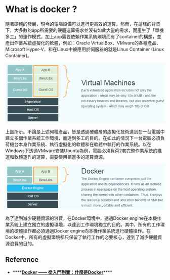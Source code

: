 # What is docker ?

隨著硬體的發展，現今的電腦設備可以進行更高效的運算。然而，在這樣的背景下，大多數的app所需要的硬體運算需求並沒有如此大量的需求，而產生了「單機多工」的運作模式，加上app需要依賴作業系統環境而有了container的構想，並產出作業系統虛擬化的軟體，例如：Oracle VirtualBox、VMware的各種產品、Microsoft Hyper-V，和在Linux中被應用於伺服器的就是Linux Container \(Linux Container\)。

![&#x5716;&#x7247;&#x4F86;&#x6E90;&#xFF1A;Docker &#x2014;&#x2014; &#x5F9E;&#x5165;&#x9580;&#x5230;&#x5BE6;&#x8E10;](../../.gitbook/assets/image.png)

上圖所示。不論是上述何種產品，皆是透過硬體層的虛擬化技術達到在一台電腦中建立多個作業系統工作環境，而達到多工的目的。在如此的情況下一台電腦必須負荷機台本身作業系統、執行虛擬化的軟體和在軟體中執行的作業系統。以在Windows下透過VMware安裝Ubuntu為例，電腦必須負荷2套完整作業系統的維運和軟體運作的運算，需要使用相當多的運算資源。

![&#x5716;&#x7247;&#x4F86;&#x6E90;&#xFF1A;Docker &#x2014;&#x2014; &#x5F9E;&#x5165;&#x9580;&#x5230;&#x5BE6;&#x8E10;](../../.gitbook/assets/image%20%281%29.png)

為了達到減少硬體資源的浪費，在Docker環境中，透過Docker engine在本機作業系統上建立獨立的虛擬環境，以達到工作環境獨立的目的。其中，所有的工作環境的硬體操作都必須通過Docker engine向本機作業系統進行硬體操作。在Docker中，所有的虛擬環境都只保留了執行工作的必要核心，達到了減少硬體資源浪費的目的。

## Reference

* \*\*\*\*[**Docker —— 從入門到實：什麼是Docker**](https://philipzheng.gitbooks.io/docker_practice/content/introduction/what.html)\*\*\*\*



